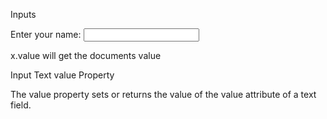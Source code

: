 Inputs

Enter your name: <input type="text" id="fname" onkeyup="myFunction()">

<script>
function myFunction() {
    var x = document.getElementById("fname");
    x.value = x.value.toUpperCase();
}
</script>

x.value will get the documents value

Input Text value Property


The value property sets or returns the value of the value attribute of a text field.

